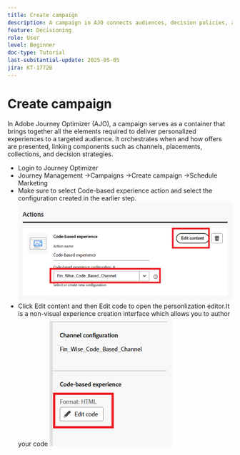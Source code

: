```yaml
---
title: Create campaign
description: A campaign in AJO connects audiences, decision policies, and channels to deliver personalized offers at the right moment across customer touchpoints.
feature: Decisioning
role: User
level: Beginner
doc-type: Tutorial
last-substantial-update: 2025-05-05
jira: KT-17728
---
```


# Create campaign

In Adobe Journey Optimizer (AJO), a campaign serves as a container that brings together all the elements required to deliver personalized experiences to a targeted audience. It orchestrates when and how offers are presented, linking components such as channels, placements, collections, and decision strategies.

* Login to Journey Optimizer
* Journey Management ->Campaigns ->Create campaign ->Schedule Marketing
* Make sure to select Code-based experience action and select the configuration created in the earlier step.
![create-campaign](assets/create-campaign.png)
* Click Edit content and then Edit code to open the personlization editor.It is a non-visual experience creation interface which allows you to author your code
![edit-cbe_html](assets/edit_code_based_exp_html.png)

